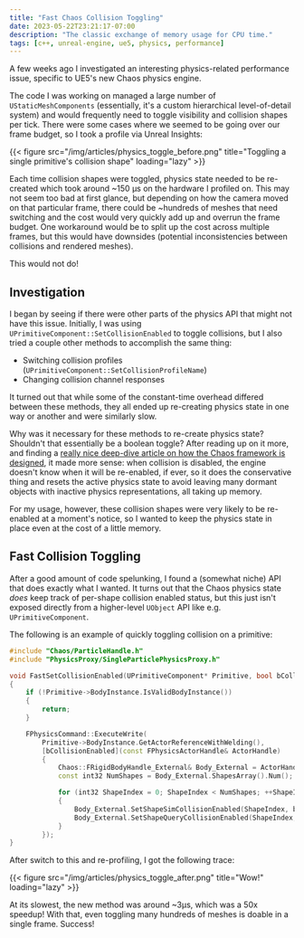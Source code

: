 ```yaml
---
title: "Fast Chaos Collision Toggling"
date: 2023-05-22T23:21:17-07:00
description: "The classic exchange of memory usage for CPU time."
tags: [c++, unreal-engine, ue5, physics, performance]
---
```


A few weeks ago I investigated an interesting physics-related performance issue,
specific to UE5's new Chaos physics engine.

The code I was working on managed a large number of `UStaticMeshComponents`
(essentially, it's a custom hierarchical level-of-detail system) and would
frequently need to toggle visibility and collision shapes per tick. There were
some cases where we seemed to be going over our frame budget, so I took a
profile via Unreal Insights:

{{< figure src="/img/articles/physics_toggle_before.png" title="Toggling a single primitive's collision shape" loading="lazy" >}}

Each time collision shapes were toggled, physics state needed to be re-created
which took around ~150 μs on the hardware I profiled on. This may not seem too
bad at first glance, but depending on how the camera moved on that particular
frame, there could be ~hundreds of meshes that need switching and the cost would
very quickly add up and overrun the frame budget. One workaround would be to
split up the cost across multiple frames, but this would have downsides
(potential inconsistencies between collisions and rendered meshes).

This would not do!

## Investigation

I began by seeing if there were other parts of the physics API that might not
have this issue. Initially, I was using
`UPrimitiveComponent::SetCollisionEnabled` to toggle collisions, but I also
tried a couple other methods to accomplish the same thing:

- Switching collision profiles (`UPrimitiveComponent::SetCollisionProfileName`)
- Changing collision channel responses

It turned out that while some of the constant-time overhead differed between
these methods, they all ended up re-creating physics state in one way or another
and were similarly slow.

Why was it necessary for these methods to re-create physics state? Shouldn't
that essentially be a boolean toggle? After reading up on it more, and finding a
[really nice deep-dive article on how the Chaos framework is designed](https://itscai.us/blog/post/ue-physics-framework/),
it made more sense: when collision is disabled, the engine doesn't know when it
will be re-enabled, if ever, so it does the conservative thing and resets the
active physics state to avoid leaving many dormant objects with inactive physics
representations, all taking up memory.

For my usage, however, these collision shapes were very likely to be re-enabled
at a moment's notice, so I wanted to keep the physics state in place even at the
cost of a little memory.

## Fast Collision Toggling

After a good amount of code spelunking, I found a (somewhat niche) API that does
exactly what I wanted. It turns out that the Chaos physics state _does_ keep
track of per-shape collision enabled status, but this just isn't exposed
directly from a higher-level `UObject` API like e.g. `UPrimitiveComponent`.

The following is an example of quickly toggling collision on a primitive:

```c++
#include "Chaos/ParticleHandle.h"
#include "PhysicsProxy/SingleParticlePhysicsProxy.h"

void FastSetCollisionEnabled(UPrimitiveComponent* Primitive, bool bCollisionEnabled)
{
    if (!Primitive->BodyInstance.IsValidBodyInstance())
    {
        return;
    }

    FPhysicsCommand::ExecuteWrite(
        Primitive->BodyInstance.GetActorReferenceWithWelding(),
        [bCollisionEnabled](const FPhysicsActorHandle& ActorHandle)
        {
            Chaos::FRigidBodyHandle_External& Body_External = ActorHandle->GetGameThreadAPI();
            const int32 NumShapes = Body_External.ShapesArray().Num();

            for (int32 ShapeIndex = 0; ShapeIndex < NumShapes; ++ShapeIndex)
            {
                Body_External.SetShapeSimCollisionEnabled(ShapeIndex, bCollisionEnabled);
                Body_External.SetShapeQueryCollisionEnabled(ShapeIndex, bCollisionEnabled);
            }
        });
}
```

After switch to this and re-profiling, I got the following trace:

{{< figure src="/img/articles/physics_toggle_after.png" title="Wow!" loading="lazy" >}}

At its slowest, the new method was around ~3μs, which was a 50x speedup! With
that, even toggling many hundreds of meshes is doable in a single frame.
Success!
